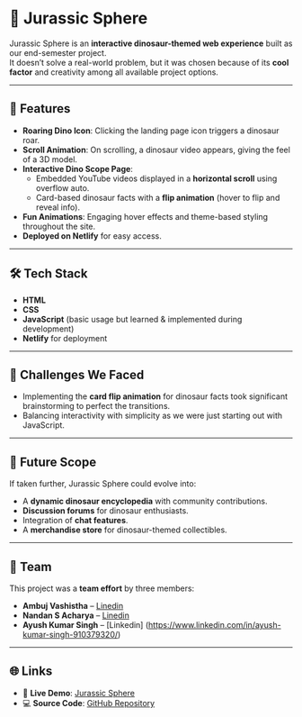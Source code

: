 # 🦖 Jurassic Sphere

Jurassic Sphere is an **interactive dinosaur-themed web experience** built as our end-semester project.  
It doesn’t solve a real-world problem, but it was chosen because of its **cool factor** and creativity among all available project options.

---

## 🚀 Features
- **Roaring Dino Icon**: Clicking the landing page icon triggers a dinosaur roar.
- **Scroll Animation**: On scrolling, a dinosaur video appears, giving the feel of a 3D model.
- **Interactive Dino Scope Page**:
  - Embedded YouTube videos displayed in a **horizontal scroll** using overflow auto.
  - Card-based dinosaur facts with a **flip animation** (hover to flip and reveal info).
- **Fun Animations**: Engaging hover effects and theme-based styling throughout the site.
- **Deployed on Netlify** for easy access.

---

## 🛠️ Tech Stack
- **HTML**
- **CSS**
- **JavaScript** (basic usage but learned & implemented during development)
- **Netlify** for deployment

---

## 🌟 Challenges We Faced
- Implementing the **card flip animation** for dinosaur facts took significant brainstorming to perfect the transitions.
- Balancing interactivity with simplicity as we were just starting out with JavaScript.

---

## 🔮 Future Scope
If taken further, Jurassic Sphere could evolve into:
- A **dynamic dinosaur encyclopedia** with community contributions.
- **Discussion forums** for dinosaur enthusiasts.
- Integration of **chat features**.
- A **merchandise store** for dinosaur-themed collectibles.

---

## 👥 Team
This project was a **team effort** by three members:  
- **Ambuj Vashistha**   – [Linedin](https://www.linkedin.com/in/ambuj-vashistha)  
- **Nandan S Acharya**  – [Linedin](https://www.linkedin.com/in/nandan-acharya-9b952631a/)
- **Ayush Kumar Singh** – [Linkedin] (https://www.linkedin.com/in/ayush-kumar-singh-910379320/)

---

## 🌐 Links
- 🔴 **Live Demo**: [Jurassic Sphere](https://juraasic-sphere.netlify.app/home)  
- 💻 **Source Code**: [GitHub Repository](https://github.com/ambujvashistha/jurassic-sphere)  
